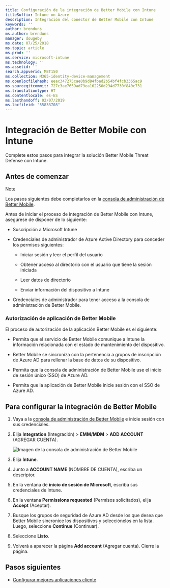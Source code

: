 ```yaml
---
title: Configuración de la integración de Better Mobile con Intune
titleSuffix: Intune on Azure
description: Integración del conector de Better Mobile con Intune
keywords: ''
author: brenduns
ms.author: brenduns
manager: dougeby
ms.date: 07/25/2018
ms.topic: article
ms.prod: ''
ms.service: microsoft-intune
ms.technology: ''
ms.assetid: ''
search.appverid: MET150
ms.collection: M365-identity-device-management
ms.openlocfilehash: eeac347275cae0b9d84fbad2b54bf4fcb3365ac9
ms.sourcegitcommit: 727c3ae7659ad79ea162250d234d7730f840c731
ms.translationtype: HT
ms.contentlocale: es-ES
ms.lasthandoff: 02/07/2019
ms.locfileid: "55833708"
---
```

# <a name="integrate-better-mobile-with-intune"></a>Integración de Better Mobile con Intune

Complete estos pasos para integrar la solución Better Mobile Threat Defense con Intune.

## <a name="before-you-begin"></a>Antes de comenzar

> [!NOTE]
> Los pasos siguientes debe completarlos en la [consola de administración de Better Mobile](https://aad.bmobi.net).

Antes de iniciar el proceso de integración de Better Mobile con Intune, asegúrese de disponer de lo siguiente:

-   Suscripción a Microsoft Intune

-   Credenciales de administrador de Azure Active Directory para conceder los permisos siguientes:

    -   Iniciar sesión y leer el perfil del usuario

    -   Obtener acceso al directorio con el usuario que tiene la sesión iniciada

    -   Leer datos de directorio

    -   Enviar información del dispositivo a Intune

-   Credenciales de administrador para tener acceso a la consola de administración de Better Mobile.

### <a name="better-mobile-app-authorization"></a>Autorización de aplicación de Better Mobile

El proceso de autorización de la aplicación Better Mobile es el siguiente:

-   Permita que el servicio de Better Mobile comunique a Intune la información relacionada con el estado de mantenimiento del dispositivo.

-   Better Mobile se sincroniza con la pertenencia a grupos de inscripción de Azure AD para rellenar la base de datos de su dispositivo.

-   Permita que la consola de administración de Better Mobile use el inicio de sesión único (SSO) de Azure AD.

-   Permita que la aplicación de Better Mobile inicie sesión con el SSO de Azure AD.

## <a name="to-set-up-better-mobile-integration"></a>Para configurar la integración de Better Mobile

1. Vaya a la [consola de administración de Better Mobile](https://aad.bmobi.net) e inicie sesión con sus credenciales.
2. Elija **Integration** (Integración) > **EMM/MDM** > **ADD ACCOUNT** (AGREGAR CUENTA).

     ![Imagen de la consola de administración de Better Mobile](media/better_mobile_console.png)
 
3. Elija **Intune**.
4. Junto a **ACCOUNT NAME** (NOMBRE DE CUENTA), escriba un descriptor. 
5. En la ventana de **inicio de sesión de Microsoft**, escriba sus credenciales de Intune.
6. En la ventana **Permissions requested** (Permisos solicitados), elija **Accept** (Aceptar).
7. Busque los grupos de seguridad de Azure AD desde los que desea que Better Mobile sincronice los dispositivos y selecciónelos en la lista. Luego, seleccione **Continue** (Continuar).
8. Seleccione **Listo**.
9. Volverá a aparecer la página **Add account** (Agregar cuenta). Cierre la página. 

## <a name="next-steps"></a>Pasos siguientes

-   [Configurar mejores aplicaciones cliente](mtd-apps-ios-app-configuration-policy-add-assign.md)

